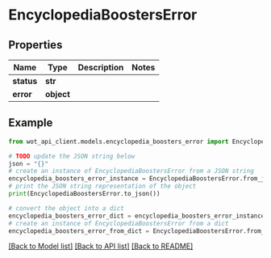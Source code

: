 # EncyclopediaBoostersError


## Properties

Name | Type | Description | Notes
------------ | ------------- | ------------- | -------------
**status** | **str** |  | 
**error** | **object** |  | 

## Example

```python
from wot_api_client.models.encyclopedia_boosters_error import EncyclopediaBoostersError

# TODO update the JSON string below
json = "{}"
# create an instance of EncyclopediaBoostersError from a JSON string
encyclopedia_boosters_error_instance = EncyclopediaBoostersError.from_json(json)
# print the JSON string representation of the object
print(EncyclopediaBoostersError.to_json())

# convert the object into a dict
encyclopedia_boosters_error_dict = encyclopedia_boosters_error_instance.to_dict()
# create an instance of EncyclopediaBoostersError from a dict
encyclopedia_boosters_error_from_dict = EncyclopediaBoostersError.from_dict(encyclopedia_boosters_error_dict)
```
[[Back to Model list]](../README.md#documentation-for-models) [[Back to API list]](../README.md#documentation-for-api-endpoints) [[Back to README]](../README.md)


